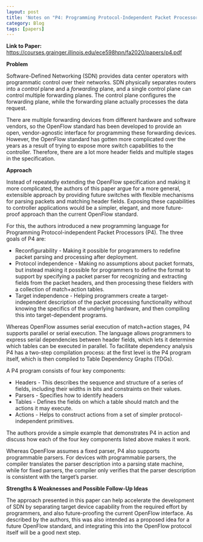 ```yaml
---
layout: post
title: 'Notes on "P4: Programming Protocol-Independent Packet Processors"'
category: Blog
tags: [papers]
---
```


**Link to Paper:** <https://courses.grainger.illinois.edu/ece598hpn/fa2020/papers/p4.pdf>

**Problem**

Software-Defined Networking (SDN) provides data center operators with programmatic control over their networks. SDN physically separates routers into a *control* plane and a *forwarding* plane, and a single control plane can control multiple forwarding planes. The control plane configures the forwarding plane, while the forwarding plane actually processes the data request.

There are multiple forwarding devices from different hardware and software vendors, so the OpenFlow standard has been developed to provide an open, vendor-agnostic interface for programming these forwarding devices. However, the OpenFlow standard has gotten more complicated over the years as a result of trying to expose more switch capabilities to the controller. Therefore, there are a lot more header fields and multiple stages in the specification.

**Approach**

Instead of repeatedly extending the OpenFlow specification and making it more complicated, the authors of this paper argue for a more general, extensible approach by providing future switches with flexible mechanisms for parsing packets and matching header fields. Exposing these capabilities to controller applications would be a simpler, elegant, and more future-proof approach than the current OpenFlow standard.

For this, the authors introduced a new programming language for Programming Protocol-independent Packet Processors (P4). The three goals of P4 are:

- Reconfigurability \- Making it possible for programmers to redefine packet parsing and processing after deployment.  
- Protocol independence \- Making no assumptions about packet formats, but instead making it possible for programmers to define the format to support by specifying a packet parser for recognizing and extracting fields from the packet headers, and then processing these fielders with a collection of match+action tables.  
- Target independence \- Helping programmers create a target-independent description of the packet processing functionality without knowing the specifics of the underlying hardware, and then compiling this into target-dependent programs.

Whereas OpenFlow assumes serial execution of match+action stages, P4 supports parallel or serial execution. The language allows programmers to express serial dependencies between header fields, which lets it determine which tables can be executed in parallel. To facilitate dependency analysis P4 has a two-step compilation process: at the first level is the P4 program itself, which is then compiled to Table Dependency Graphs (TDGs).

A P4 program consists of four key components:

- Headers \- This describes the sequence and structure of a series of fields, including their widths in bits and constraints on their values.  
- Parsers \- Specifies how to identify headers  
- Tables \- Defines the fields on which a table should match and the actions it may execute.  
- Actions \- Helps to construct actions from a set of simpler protocol-independent primitives.

The authors provide a simple example that demonstrates P4 in action and discuss how each of the four key components listed above makes it work.

Whereas OpenFlow assumes a fixed parser, P4 also supports programmable parsers. For devices with programmable parsers, the compiler translates the parser description into a parsing state machine, while for fixed parsers, the compiler only verifies that the parser description is consistent with the target’s parser.

**Strengths & Weaknesses and Possible Follow-Up Ideas**

The approach presented in this paper can help accelerate the development of SDN by separating target device capability from the required effort by programmers, and also future-proofing the current OpenFlow interface. As described by the authors, this was also intended as a proposed idea for a future OpenFlow standard, and integrating this into the OpenFlow protocol itself will be a good next step.
